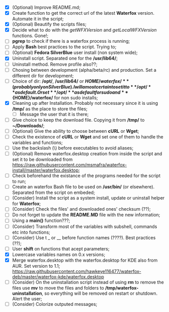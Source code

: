 - [X] \(Optional) Improve README.md;
- [X] Create function to get the correct url of the latest **Waterfox** version. Automate it in the script;
- [X] \(Optional) Beautify the scripts files;
- [X] Decide what to do with the *getWFXVersion* and *getLocalWFXVersion* functions. Gone!;
- [ ] **pgrep** to check if there is a waterfox process is running;
- [ ] Apply **Bash** best practices to the script. Trying to;
- [ ] \(Optional) **Fedora SilverBlue** user install (non system wide);
- [X] Uninstall script. Separated one for the **/usr/lib64/**;
- [ ] Uninstall method. Remove profile also??;
- [ ] Chosing between development (alpha/beta/rc) and production. Set a different dir for development;
- [ ] Choice of dir: **/opt/**, **/usr/lib64/** or **${HOME}/waterfox/** (probably only on SilverBlue). I will amost certain to set it to **/opt/** as default. Or set **/opt/** as default for sudo and **${HOME}/waterfox/** for non sudo installs;
- [x] Cleaning up after Installation. Probably not necessary since it is using **/tmp/** as the place to store the files;
	- [ ] Message the user that it is there;
- [ ] Give choice to keep the download file. Copying it from **/tmp/** to **~/Downloads/**;
- [ ] \(Optional) Give the ability to choose between **cURL** or **Wget**;
- [ ] Check the existence of **cURL** or **Wget** and set one of them to handle the variables and functions;
- [ ] Use the backslash (\\) before executables to avoid aliases;
- [ ] \(Optional) Remove waterfox.desktop creation from inside the script and set it to be downloaded from  
https://raw.githubusercontent.com/msmafra/waterfox-install/master/waterfox.desktop;
- [ ] Check beforehand the existance of the programs needed for the script to run;
- [ ] Create an waterfox Bash file to be used on **/usr/bin/** (or elsewhere). Separated from the script on embeded;
- [ ] \(Consider) Install the script as a system install, update or uninstall helper for **Waterfox**;
- [ ] \(Consider) Check the files' and downloaded ones' checksum (??);
- [ ] Do not forget to update the **README.MD** file with the new information;
- [ ] Using a **main()** function???;
- [ ] \(Consider) Transform most of the variables with subshell, commands etc into functions;
- [ ] \(Consider) Use t _ or __ before function names (????). Best practices (??);
- [ ] User **shift** on functions that acept parameters;
- [x] Lowercase variables names on 0.x versions;
- [x] Merge waterfox.desktop with the waterfox.desktop for KDE also from AUR. Set version to 1.1;  
https://raw.githubusercontent.com/hawkeye116477/waterfox-deb/master/waterfox-kde/waterfox.desktop
- [ ] \(Consider) On the uninstallation script instead of using **rm** to remove the files use **mv** to move the files and folders to **/tmp/waterfox-uninstallation**, so everything will be removed on restart or shutdown. Alert the user;
- [ ] \(Consider) Colorize outputed messages;